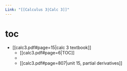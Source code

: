 ```yaml
---
Link: "[[Calculus 3|Calc 3]]"
---
```

# toc
- [[calc3.pdf#page=15|calc 3 textbook]]
	- [[calc3.pdf#page=6|TOC]]
	- 
	- [[calc3.pdf#page=807|unit 15, partial derivatives]]

